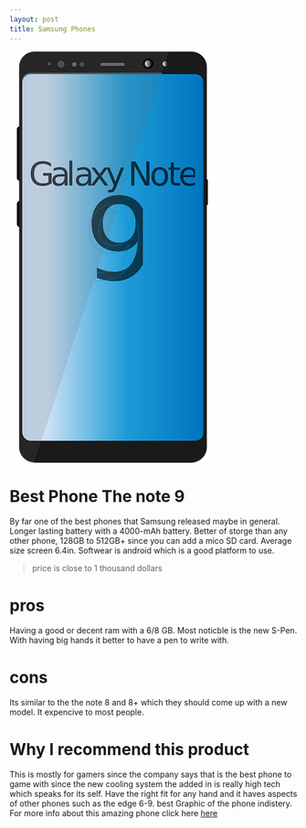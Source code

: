 ```yaml
---
layout: post
title: Samsung Phones
---
```


![Note 9](/images/note-9.png)

# Best Phone The note 9 
By far one of the best phones that Samsung released maybe in general. Longer lasting battery with a 4000-mAh battery. Better of storge than any other phone, 128GB to 512GB+ since you can add a mico SD card. Average size screen 6.4in. Softwear is android which is a good platform to use.

> price is close to 1 thousand dollars 

# pros
Having a good or decent ram with a 6/8 GB. Most noticble is the new S-Pen. With having big hands it better to have a pen to write with. 

# cons
Its similar to the the note 8 and 8+ which they should come up with a new model. It expencive to most people.

# Why I recommend this product 
This is mostly for gamers since the company says that is the best phone to game with since the new cooling system the added in is really high tech which speaks for its self. Have the right fit for any hand and it haves aspects of other phones such as the edge 6-9. best Graphic of the phone indistery.
For more info about this amazing phone click here [here](https://www.androidcentral.com/samsung-galaxy-note-9)
